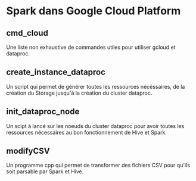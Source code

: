 # Spark dans Google Cloud Platform

## cmd_cloud

Une liste non exhaustive de commandes utiles pour utiliser gcloud et dataproc.

## create_instance_dataproc

Un script qui permet de générer toutes les ressources nécéssaires, de la création du Storage jusqu'à la création du cluster dataproc.

## init_dataproc_node

Un scipt à lancé sur les noeuds du cluster dataproc pour avoir toutes les ressources nécessaires au bon fonctionnement de Hive et Spark.

## modifyCSV

Un programme cpp qui permet de transformer des fichiers CSV pour qu'ils soit parsable par Spark et Hive.